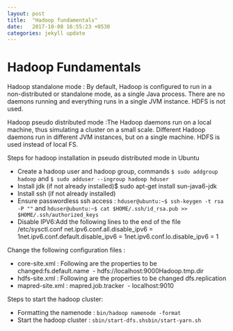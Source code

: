```yaml
---
layout: post
title:  "Hadoop fundamentals"
date:   2017-10-08 16:55:23 +0530
categories: jekyll update
---
```


# Hadoop Fundamentals

Hadoop standalone mode :
By default, Hadoop is configured to run in a non-distributed or standalone mode, as a single Java process. There are no daemons running and everything runs in a single JVM instance. HDFS is not used.

Hadoop pseudo distributed mode :The Hadoop daemons run on a local machine, thus simulating a cluster on a small scale. Different Hadoop daemons run in different JVM instances, but on a single machine. HDFS is used instead of local FS.

Steps for hadoop installation in pseudo distributed mode in Ubuntu
* Create a hadoop user and hadoop group, commands `$ sudo addgroup hadoop` and `$ sudo adduser --ingroup hadoop hduser`
* Install jdk (if not already installed)$ sudo apt-get install sun-java6-jdk
* Install ssh (if not already installed)
* Ensure passwordless ssh access : `hduser@ubuntu:~$ ssh-keygen -t rsa -P ""` and 
 `hduser@ubuntu:~$ cat $HOME/.ssh/id_rsa.pub >> $HOME/.ssh/authorized_keys`
* Disable IPV6:Add the following lines to the end of the file /etc/sysctl.conf
net.ipv6.conf.all.disable_ipv6 = 1net.ipv6.conf.default.disable_ipv6 = 1net.ipv6.conf.lo.disable_ipv6 = 1


Change the following configuration files :
* core-site.xml : Following are the properties to be changed:fs.default.name  - hdfs://localhost:9000Hadoop.tmp.dir
* hdfs-site.xml : Following are the properties to be changed dfs.replication
* mapred-site.xml : mapred.job.tracker  - localhost:9010

Steps to start the hadoop cluster:
* Formatting the namenode : `bin/hadoop namenode -format`
* Start the hadoop cluster : `sbin/start-dfs.shsbin/start-yarn.sh`
